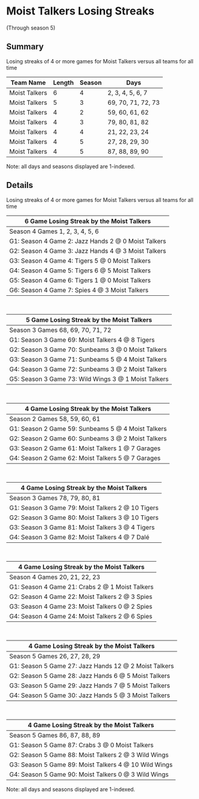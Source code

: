 # Moist Talkers Losing Streaks
(Through season 5)
## Summary



Losing streaks of 4 or more games for Moist Talkers versus all teams for all time



| Team Name | Length | Season | Days |
| ----- | ----- | ----- | ----- |
| Moist Talkers                  | 6          | 4          | 2, 3, 4, 5, 6, 7 |
| Moist Talkers                  | 5          | 3          | 69, 70, 71, 72, 73 |
| Moist Talkers                  | 4          | 2          | 59, 60, 61, 62 |
| Moist Talkers                  | 4          | 3          | 79, 80, 81, 82 |
| Moist Talkers                  | 4          | 4          | 21, 22, 23, 24 |
| Moist Talkers                  | 4          | 5          | 27, 28, 29, 30 |
| Moist Talkers                  | 4          | 5          | 87, 88, 89, 90 |




Note: all days and seasons displayed are 1-indexed.

## Details


Losing streaks of 4 or more games for Moist Talkers versus all teams for all time

| 6 Game Losing Streak by the Moist Talkers |
| ----- |
| Season 4 Games 1, 2, 3, 4, 5, 6 |
| G1: Season 4 Game 2: Jazz Hands 2  @  0 Moist Talkers |
| G2: Season 4 Game 3: Jazz Hands 4  @  3 Moist Talkers |
| G3: Season 4 Game 4: Tigers 5  @  0 Moist Talkers |
| G4: Season 4 Game 5: Tigers 6  @  5 Moist Talkers |
| G5: Season 4 Game 6: Tigers 1  @  0 Moist Talkers |
| G6: Season 4 Game 7: Spies 4  @  3 Moist Talkers |

<br />

| 5 Game Losing Streak by the Moist Talkers |
| ----- |
| Season 3 Games 68, 69, 70, 71, 72 |
| G1: Season 3 Game 69: Moist Talkers 4  @  8 Tigers |
| G2: Season 3 Game 70: Sunbeams 3  @  0 Moist Talkers |
| G3: Season 3 Game 71: Sunbeams 5  @  4 Moist Talkers |
| G4: Season 3 Game 72: Sunbeams 3  @  2 Moist Talkers |
| G5: Season 3 Game 73: Wild Wings 3  @  1 Moist Talkers |

<br />

| 4 Game Losing Streak by the Moist Talkers |
| ----- |
| Season 2 Games 58, 59, 60, 61 |
| G1: Season 2 Game 59: Sunbeams 5  @  4 Moist Talkers |
| G2: Season 2 Game 60: Sunbeams 3  @  2 Moist Talkers |
| G3: Season 2 Game 61: Moist Talkers 1  @  7 Garages |
| G4: Season 2 Game 62: Moist Talkers 5  @  7 Garages |

<br />

| 4 Game Losing Streak by the Moist Talkers |
| ----- |
| Season 3 Games 78, 79, 80, 81 |
| G1: Season 3 Game 79: Moist Talkers 2  @ 10 Tigers |
| G2: Season 3 Game 80: Moist Talkers 3  @ 10 Tigers |
| G3: Season 3 Game 81: Moist Talkers 3  @  4 Tigers |
| G4: Season 3 Game 82: Moist Talkers 4  @  7 Dalé |

<br />

| 4 Game Losing Streak by the Moist Talkers |
| ----- |
| Season 4 Games 20, 21, 22, 23 |
| G1: Season 4 Game 21: Crabs 2  @  1 Moist Talkers |
| G2: Season 4 Game 22: Moist Talkers 2  @  3 Spies |
| G3: Season 4 Game 23: Moist Talkers 0  @  2 Spies |
| G4: Season 4 Game 24: Moist Talkers 2  @  6 Spies |

<br />

| 4 Game Losing Streak by the Moist Talkers |
| ----- |
| Season 5 Games 26, 27, 28, 29 |
| G1: Season 5 Game 27: Jazz Hands 12 @  2 Moist Talkers |
| G2: Season 5 Game 28: Jazz Hands 6  @  5 Moist Talkers |
| G3: Season 5 Game 29: Jazz Hands 7  @  5 Moist Talkers |
| G4: Season 5 Game 30: Jazz Hands 5  @  3 Moist Talkers |

<br />

| 4 Game Losing Streak by the Moist Talkers |
| ----- |
| Season 5 Games 86, 87, 88, 89 |
| G1: Season 5 Game 87: Crabs 3  @  0 Moist Talkers |
| G2: Season 5 Game 88: Moist Talkers 2  @  3 Wild Wings |
| G3: Season 5 Game 89: Moist Talkers 4  @ 10 Wild Wings |
| G4: Season 5 Game 90: Moist Talkers 0  @  3 Wild Wings |



Note: all days and seasons displayed are 1-indexed.

